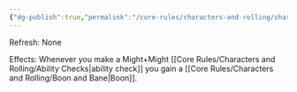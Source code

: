 ```yaml
---
{"dg-publish":true,"permalink":"/core-rules/characters-and-rolling/character-sheet/skills-and-flaws/skill-list/might/rank-1/mighty/"}
---
```


Refresh: None

Effects:
Whenever you make a Might+Might [[Core Rules/Characters and Rolling/Ability Checks\|ability check]] you gain a [[Core Rules/Characters and Rolling/Boon and Bane\|Boon]].

